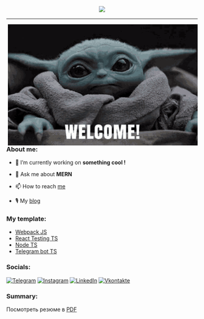 <p align="center">
  <img src="https://readme-typing-svg.demolab.com/?lines=Hi,+I'm+Pavloging;FullStack+Developer;4%2B+years+of+coding+experience;Always+learning+new+things&font=Fira+Code&center=true&width=440&height=45&color=f75c7e&vCenter=true&pause=1000&size=24" />
</p>

<hr />

<p align="right">
    <img align="right" width="500" src="https://github.com/pavloging/pavloging/blob/main/welcome.gif">
</p>

### About me:

- 🔭 I’m currently working on **something cool !**

- 💬 Ask me about **MERN**

- 📫 How to reach <a href="https://t.me/pavloging">me</a>

- 🎙 My <a href="https://t.me/pavloging_way">blog</a>

### My template:
<ul>
  <li><a href="https://github.com/pavloging/webpack-ts-template">Webpack JS</a></li>
  <li><a href="https://github.com/pavloging/react-testing-ts-template">React Testing TS</a></li>
  <li><a href="https://github.com/pavloging/node-ts-template">Node TS</a></li>
  <li><a href="https://github.com/pavloging/bot-ts-template">Telegram bot TS</a></li>
</ul>

### Socials:

[![Telegram](https://img.shields.io/badge/-Telegram-090909?style=for-the-badge&logo=telegram&logoColor=27A0D9)](https://t.me/pavloging)
[![Instagram](https://img.shields.io/badge/-Instagram-090909?style=for-the-badge&logo=instagram&logoColor=B4068E)](https://www.instagram.com/pavloging)
[![LinkedIn](https://img.shields.io/badge/-LinkedIn-090909?style=for-the-badge&logo=linkedin&logoColor=007BB6)](https://www.linkedin.com/in/pavlogingg)
[![Vkontakte](https://img.shields.io/badge/-Vkontakte-090909?style=for-the-badge&logo=Vk&logoColor=4F7DB3)](https://vk.com/pavloging)

### Summary:

Посмотреть резюме в <a href="http://d.zaix.ru/AkFW.pdf" target="_blank">PDF</a>

